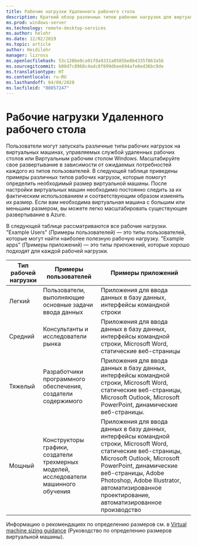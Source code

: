 ```yaml
---
title: Рабочие нагрузки Удаленного рабочего стола
description: Краткий обзор различных типов рабочих нагрузок для виртуальных машин, управляемых с помощью удаленного рабочего стола.
ms.prod: windows-server
ms.technology: remote-desktop-services
ms.author: helohr
ms.date: 12/02/2019
ms.topic: article
author: Heidilohr
manager: lizross
ms.openlocfilehash: 53c120be0ca91f0a9331a0585be8b4335f863a56
ms.sourcegitcommit: b00d7c8968c4adc8f699dbee694afe6ed36bc9de
ms.translationtype: HT
ms.contentlocale: ru-RU
ms.lasthandoff: 04/08/2020
ms.locfileid: "80857247"
---
```

# <a name="remote-desktop-workloads"></a>Рабочие нагрузки Удаленного рабочего стола

Пользователи могут запускать различные типы рабочих нагрузок на виртуальных машинах, управляемых службой удаленных рабочих столов или Виртуальным рабочим столом Windows. Масштабируйте свое развертывание в зависимости от ожидаемых потребностей каждого из типов пользователей. В следующей таблице приведены примеры различных типов рабочих нагрузок, которые помогут определить необходимый размер виртуальной машины. После настройки виртуальных машин необходимо постоянно следить за их фактическим использованием и соответствующим образом изменять их размер. Если вам необходима виртуальная машина с большим или меньшим размером, вы можете легко масштабировать существующее развертывание в Azure.

В следующей таблице рассматриваются все рабочие нагрузки. "Example Users" (Примеры пользователей) — это типы пользователей, которые могут найти наиболее полезную рабочую нагрузку. "Example apps" (Примеры приложений) — это типы приложений, которые хорошо подходят для каждой рабочей нагрузки.

| Тип рабочей нагрузки | Примеры пользователей | Примеры приложений |
| --- | --- | --- |
| Легкий | Пользователи, выполняющие основные задачи ввода данных | Приложения для ввода данных в базу данных, интерфейсы командной строки |
| Средний | Консультанты и исследователи рынка | Приложения для ввода данных в базу данных, интерфейсы командной строки, Microsoft Word, статические веб-страницы |
| Тяжелый | Разработчики программного обеспечения, создатели содержимого | Приложения для ввода данных в базу данных, интерфейсы командной строки, Microsoft Word, статические веб-страницы, Microsoft Outlook, Microsoft PowerPoint, динамические веб-страницы. |
| Мощный | Конструкторы графики, создатели трехмерных моделей, исследователи машинного обучения | Приложения для ввода данных в базу данных, интерфейсы командной строки, Microsoft Word, статические веб-страницы, Microsoft Outlook, Microsoft PowerPoint, динамические веб-страницы, Adobe Photoshop, Adobe Illustrator, автоматизированное проектирование, автоматизированное производство |

Информацию о рекомендациях по определению размеров см. в [Virtual machine sizing guidance](virtual-machine-recs.md) (Руководство по определению размеров виртуальной машины).
